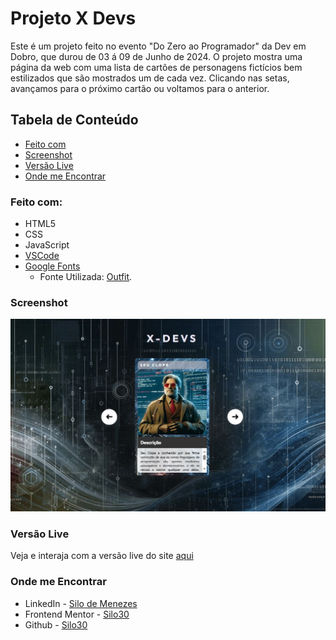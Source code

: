 # Projeto X Devs
Este é um projeto feito no evento "Do Zero ao Programador" da Dev em Dobro, que durou de 03 á 09 de Junho de 2024. O projeto mostra uma página da web com uma lista de cartões de personagens fictícios bem estilizados que são mostrados um de cada vez. Clicando nas setas, avançamos para o próximo cartão ou voltamos para o anterior.

## Tabela de Conteúdo
- [Feito com](#feito-com)
- [Screenshot](#screenshot)
- [Versão Live](#versão-live)
- [Onde me Encontrar](#onde-me-encontrar)

### Feito com:
- HTML5
- CSS
- JavaScript
- [VSCode](https://code.visualstudio.com/)
- [Google Fonts](https://fonts.google.com/)
  - Fonte Utilizada: [Outfit](https://fonts.google.com/specimen/Outfit).


### Screenshot
![Screenshot](./src/imagens/Screenshot_Dev_Quest.JPG)

### Versão Live
Veja e interaja com a versão live do site [aqui](https://silo30.github.io/projeto-xdevs/)

### Onde me Encontrar

- LinkedIn - [Silo de Menezes](www.linkedin.com/in/silo-menezes-648920197)
- Frontend Mentor - [Silo30](https://www.frontendmentor.io/profile/Silo30)
- Github - [Silo30](https://github.com/Silo30)
